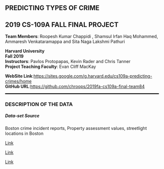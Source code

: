 ## PREDICTING TYPES OF CRIME

## 2019 CS-109A FALL FINAL PROJECT

**Team Members**: Roopesh Kumar Chappidi , Shamsul Irfan Haq Mohammed, Ammaresh Venkataramappa and Sita Naga Lakshmi Pathuri<br/>


**Harvard University**<br/> 
**Fall 2019**<br/>
**Instructors**: Pavlos Protopapas, Kevin Rader and Chris Tanner<br/>
**Project Teaching Faculty**: Evan Cliff MacKay

**WebSite Link**:https://sites.google.com/g.harvard.edu/cs109a-predicting-crimes/home<br/>
**GitHub URL**:https://github.com/chroops/2019fa-cs109a-final-team84

<hr style="height:2pt">


### DESCRIPTION OF THE DATA
##### Data-set Source 

Boston crime incident reports, Property assessment values, streetlight locations in Boston

[Link](https://data.boston.gov/dataset/crime-incident-reports-august-2015-to-date-source-new-system "https://data.boston.gov/dataset/crime-incident-reports-august-2015-to-date-source-new-system")

[Link](https://data.boston.gov/dataset/property-assessment "https://data.boston.gov/dataset/property-assessment")

[Link](https://data.boston.gov/dataset/streetlight-locations "https://data.boston.gov/dataset/streetlight-locations")
